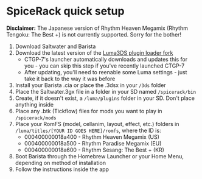 # SpiceRack quick setup
**Disclaimer:** The Japanese version of Rhythm Heaven Megamix (Rhythm Tengoku: The Best +) is not currently supported. Sorry for the bother!

1. Download Saltwater <!--[(here)]()--> and Barista <!--[(here)]()-->
1. Download the latest version of the [Luma3DS plugin loader fork](https://github.com/Nanquitas/Luma3DS/releases/latest)
    - CTGP-7's launcher automatically downloads and updates this for you - you can skip this step if you've recently launched CTGP-7
    - After updating, you'll need to reenable some Luma settings - just take it back to the way it was before
1. Install your Barista .cia or place the .3dsx in your `/3ds` folder
1. Place the Saltwater.3gx file in a folder in your SD named `/spicerack/bin`
1. Create, if it doesn't exist, a `/luma/plugins` folder in your SD. Don't place anything inside
1. Place any .btk (Tickflow) files for mods you want to play in `/spicerack/mods`
1. Place your RomFS (model, cellanim, layout, effect, etc.) folders in `/luma/titles/[YOUR ID GOES HERE]/romfs`, where the ID is:
    - 000400000018a400 - Rhythm Heaven Megamix (US)
    - 000400000018a500 - Rhythm Paradise Megamix (EU)
    - 000400000018a600 - Rhythm Sesang: The Best + (KR)
1. Boot Barista through the Homebrew Launcher or your Home Menu, depending on method of installation
1. Follow the instructions inside the app
